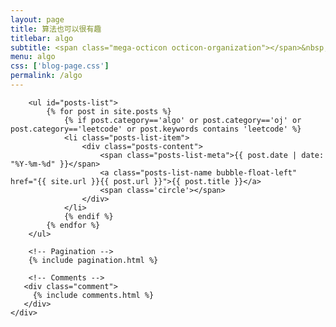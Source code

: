 ```yaml
---
layout: page
title: 算法也可以很有趣
titlebar: algo
subtitle: <span class="mega-octicon octicon-organization"></span>&nbsp;&nbsp; "算法也可以很有趣"
menu: algo
css: ['blog-page.css']
permalink: /algo
---
```


<div class="row">
    <div class="col-md-12">

        <ul id="posts-list">
            {% for post in site.posts %}
                {% if post.category=='algo' or post.category=='oj' or post.category=='leetcode' or post.keywords contains 'leetcode' %}
                <li class="posts-list-item">
                    <div class="posts-content">
                        <span class="posts-list-meta">{{ post.date | date: "%Y-%m-%d" }}</span>
                        <a class="posts-list-name bubble-float-left" href="{{ site.url }}{{ post.url }}">{{ post.title }}</a>
                        <span class='circle'></span>
                    </div>
                </li>
                {% endif %}
            {% endfor %}
        </ul> 

        <!-- Pagination -->
        {% include pagination.html %}

        <!-- Comments -->
       <div class="comment">
         {% include comments.html %}
       </div>
    </div>

</div>
<script>
    $(document).ready(function(){

        // Enable bootstrap tooltip
        $("body").tooltip({ selector: '[data-toggle=tooltip]' });

    });
</script>